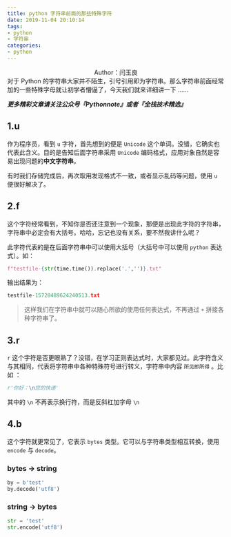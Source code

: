```yaml
---
title: python 字符串前面的那些特殊字符
date: 2019-11-04 20:10:14
tags:
- python
- 字符串
categories:
- python
---
```


<center>Author：闫玉良</center>
对于 Python 的字符串大家并不陌生，引号引用即为字符串。那么字符串前面经常加的一些特殊字母就让初学者懵逼了，今天我们就来详细讲一下 ......

<!--more-->

***更多精彩文章请关注公众号『Pythonnote』或者『全栈技术精选』***

## 1.u

作为程序员，看到 `u` 字符，首先想到的便是 ` Unicode ` 这个单词。没错，它确实也代表此含义。目的是告知后面字符串采用 ` Unicode ` 编码格式，应用对象自然是容易出现问题的**中文字符串**。

有时我们存储完成后，再次取用发现格式不一致，或者显示乱码等问题，使用 `u` 便很好解决了。

## 2.f

这个字符经常看到，不知你是否还注意到一个现象，那便是出现此字符的字符串，字符串中必定会有大括号。哈哈，忘记也没有关系，要不然我讲什么呢？

此字符代表的是在后面字符串中可以使用大括号（大括号中可以使用 `python` 表达式）。如：

```python
f"testfile-{str(time.time()).replace('.','')}.txt"
```

输出结果为：

```python
testfile-15728489624240513.txt
```

> 这样我们在字符串中就可以随心所欲的使用任何表达式，不再通过 `+` 拼接各种字符串了。

## 3.r

`r` 这个字符是否更眼熟了？没错，在学习正则表达式时，大家都见过。此字符含义与其相同，代表将字符串中各种特殊符号进行转义，字符串中内容 `所见即所得` 。比如 ：

```python
r'你好：\n您的快递'
```

其中的 `\n` 不再表示换行符，而是反斜杠加字母 `\n`

## 4.b

这个字符就更常见了，它表示 `bytes` 类型。它可以与字符串类型相互转换，使用 `encode` 与 `decode`。

### bytes -> string

```python
by = b'test'
by.decode('utf8')
```

### string -> bytes

```python
str = 'test'
str.encode('utf8')
```

